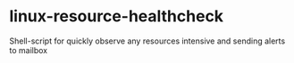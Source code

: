 # linux-resource-healthcheck
Shell-script for quickly observe any resources intensive and sending alerts to mailbox 
